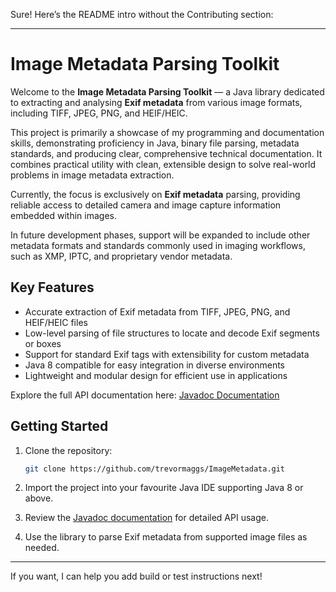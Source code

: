 Sure! Here’s the README intro without the Contributing section:

---

# Image Metadata Parsing Toolkit

Welcome to the **Image Metadata Parsing Toolkit** — a Java library dedicated to extracting and analysing **Exif metadata** from various image formats, including TIFF, JPEG, PNG, and HEIF/HEIC.

This project is primarily a showcase of my programming and documentation skills, demonstrating proficiency in Java, binary file parsing, metadata standards, and producing clear, comprehensive technical documentation. It combines practical utility with clean, extensible design to solve real-world problems in image metadata extraction.

Currently, the focus is exclusively on **Exif metadata** parsing, providing reliable access to detailed camera and image capture information embedded within images.

In future development phases, support will be expanded to include other metadata formats and standards commonly used in imaging workflows, such as XMP, IPTC, and proprietary vendor metadata.

## Key Features

* Accurate extraction of Exif metadata from TIFF, JPEG, PNG, and HEIF/HEIC files
* Low-level parsing of file structures to locate and decode Exif segments or boxes
* Support for standard Exif tags with extensibility for custom metadata
* Java 8 compatible for easy integration in diverse environments
* Lightweight and modular design for efficient use in applications

Explore the full API documentation here: [Javadoc Documentation](https://trevormaggs.github.io/ImageMetadata/)

## Getting Started

1. Clone the repository:

   ```bash
   git clone https://github.com/trevormaggs/ImageMetadata.git
   ```
2. Import the project into your favourite Java IDE supporting Java 8 or above.
3. Review the [Javadoc documentation](https://trevormaggs.github.io/ImageMetadata/) for detailed API usage.
4. Use the library to parse Exif metadata from supported image files as needed.

---

If you want, I can help you add build or test instructions next!
